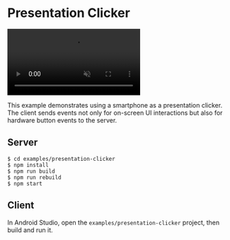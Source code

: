 # Presentation Clicker

<video src="https://user-images.githubusercontent.com/6410412/284578042-cc12f221-8f59-4711-8f33-2b1a11064220.mp4" muted controls></video>

This example demonstrates using a smartphone as a presentation clicker. The client sends events not only for on-screen UI interactions but also for hardware button events to the server.

## Server

```
$ cd examples/presentation-clicker
$ npm install
$ npm run build
$ npm run rebuild
$ npm start
```

## Client

In Android Studio, open the `examples/presentation-clicker` project, then build and run it.
